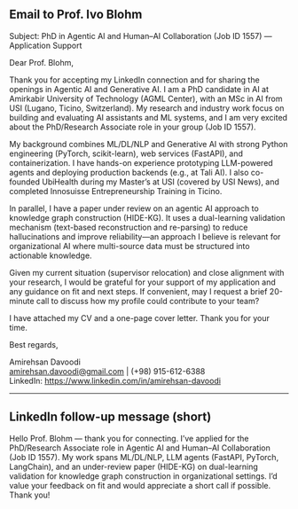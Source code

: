 ## Email to Prof. Ivo Blohm

Subject: PhD in Agentic AI and Human–AI Collaboration (Job ID 1557) — Application Support

Dear Prof. Blohm,

Thank you for accepting my LinkedIn connection and for sharing the openings in Agentic AI and Generative AI. I am a PhD candidate in AI at Amirkabir University of Technology (AGML Center), with an MSc in AI from USI (Lugano, Ticino, Switzerland). My research and industry work focus on building and evaluating AI assistants and ML systems, and I am very excited about the PhD/Research Associate role in your group (Job ID 1557).

My background combines ML/DL/NLP and Generative AI with strong Python engineering (PyTorch, scikit-learn), web services (FastAPI), and containerization. I have hands-on experience prototyping LLM-powered agents and deploying production backends (e.g., at Tali AI). I also co-founded UbiHealth during my Master’s at USI (covered by USI News), and completed Innosuisse Entrepreneurship Training in Ticino.

In parallel, I have a paper under review on an agentic AI approach to knowledge graph construction (HIDE-KG). It uses a dual-learning validation mechanism (text-based reconstruction and re-parsing) to reduce hallucinations and improve reliability—an approach I believe is relevant for organizational AI where multi-source data must be structured into actionable knowledge.

Given my current situation (supervisor relocation) and close alignment with your research, I would be grateful for your support of my application and any guidance on fit and next steps. If convenient, may I request a brief 20-minute call to discuss how my profile could contribute to your team?

I have attached my CV and a one-page cover letter. Thank you for your time.

Best regards,

Amirehsan Davoodi  
amirehsan.davoodi@gmail.com | (+98) 915-612-6388  
LinkedIn: https://www.linkedin.com/in/amirehsan-davoodi

---

## LinkedIn follow-up message (short)

Hello Prof. Blohm — thank you for connecting. I’ve applied for the PhD/Research Associate role in Agentic AI and Human–AI Collaboration (Job ID 1557). My work spans ML/DL/NLP, LLM agents (FastAPI, PyTorch, LangChain), and an under-review paper (HIDE-KG) on dual-learning validation for knowledge graph construction in organizational settings. I’d value your feedback on fit and would appreciate a short call if possible. Thank you!

